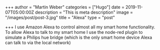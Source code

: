 +++
author = "Martin Weber"
categories = ["Hugo"]
date = 2019-11-07T05:00:00Z
description = "This is meta description"
image = "/images/post/post-3.jpg"
title = "Alexa"
type = "post"

+++
I use Amazon Alexa to control almost all my smart home functionality. To allow Alexa to talk to my smart home I use the node-red plugin to simulate a Philips hue bridge (which is the only smart home device Alexa can talk to via the local network)